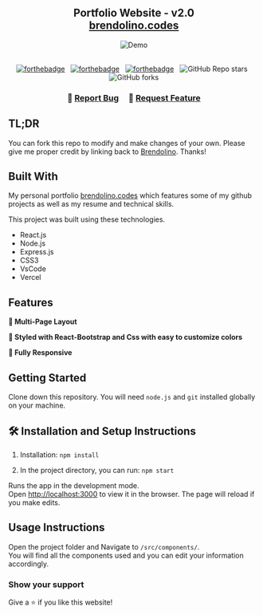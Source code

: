 <h2 align="center">
  Portfolio Website - v2.0<br/>
  <a href="http://brendolino.codes/" target="_blank">brendolino.codes</a>
</h2>
<div align="center">
  <img alt="Demo" src="./Images/readme-img1.png" />
</div>

<br/>

<center>

[![forthebadge](https://forthebadge.com/images/badges/built-with-love.svg)](https://forthebadge.com) &nbsp;
[![forthebadge](https://forthebadge.com/images/badges/made-with-javascript.svg)](https://forthebadge.com) &nbsp;
[![forthebadge](https://forthebadge.com/images/badges/open-source.svg)](https://forthebadge.com) &nbsp;
![GitHub Repo stars](https://img.shields.io/github/stars/Brendolino/Portfolio?color=red&logo=github&style=for-the-badge) &nbsp;
![GitHub forks](https://img.shields.io/github/forks/Brendolino/Portfolio?color=red&logo=github&style=for-the-badge)

</center>

<h3 align="center">
    🔹
    <a href="https://github.com/Brendo-Lino/Portfolio/issues">Report Bug</a> &nbsp; &nbsp;
    🔹
    <a href="https://github.com/Brendo-Lino/Portfolio/issues">Request Feature</a>
</h3>

## TL;DR

You can fork this repo to modify and make changes of your own. Please give me proper credit by linking back to [Brendolino](https://github.com/Brendo-Lino/Portfolio). Thanks!

## Built With

My personal portfolio <a href="http://brendolino.codes/" target="_blank">brendolino.codes</a> which features some of my github projects as well as my resume and technical skills.<br/>

This project was built using these technologies.

- React.js
- Node.js
- Express.js
- CSS3
- VsCode
- Vercel

## Features

**📖 Multi-Page Layout**

**🎨 Styled with React-Bootstrap and Css with easy to customize colors**

**📱 Fully Responsive**

## Getting Started

Clone down this repository. You will need `node.js` and `git` installed globally on your machine.

## 🛠 Installation and Setup Instructions

1. Installation: `npm install`

2. In the project directory, you can run: `npm start`

Runs the app in the development mode.\
Open [http://localhost:3000](http://localhost:3000) to view it in the browser.
The page will reload if you make edits.

## Usage Instructions

Open the project folder and Navigate to `/src/components/`. <br/>
You will find all the components used and you can edit your information accordingly.

### Show your support

Give a ⭐ if you like this website!
